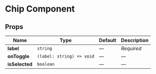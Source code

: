 # Chip Component

## Props

| Name | Type | Default | Description |
|------|------|---------|-------------|
| **label** | `string` | — | _Required_ |
| **onToggle** | `(label: string) => void` | — | — |
| **isSelected** | `boolean` | — | — |

